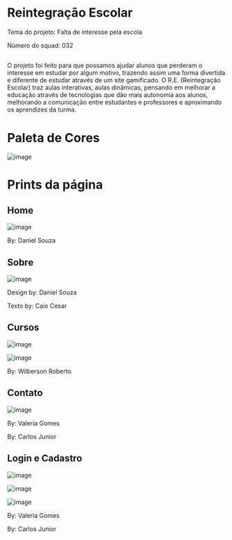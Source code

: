 # Reintegração Escolar
Tema do projeto: Falta de interesse pela escola

Número do squad: 032

##

O projeto foi feito para que possamos ajudar alunos que perderam o interesse em estudar por algum motivo, trazendo assim uma forma divertida e diferente de estudar através de um site gamificado.
O R.E. (Reintegração Escolar) traz aulas interativas, aulas dinâmicas, pensando em melhorar a educação através de tecnologias que dão mais autonomia aos alunos, melhorando a comunicação entre estudantes e professores e aproximando os aprendizes da turma.

# Paleta de Cores
![image](https://user-images.githubusercontent.com/50535257/179427056-e7328f2a-4e11-4bf9-b40b-de076364d647.png)

# Prints da página

## Home

![image](https://user-images.githubusercontent.com/50535257/179624291-6158b43c-1bb6-40a1-879a-82e1d6814889.png)

By: Daniel Souza

## Sobre

![image](https://user-images.githubusercontent.com/50535257/179624260-df2d6695-42f8-44d2-bd61-8188efacc522.png)

Design by: Daniel Souza

Texto by: Caio Cesar

## Cursos

![image](https://user-images.githubusercontent.com/50535257/179624351-d1b079e4-1fa0-4c9c-9810-d22189e9f7d0.png)

![image](https://user-images.githubusercontent.com/50535257/179624394-3f7fae47-5da1-47f2-baed-cfd9dd397d23.png)


By: Wilberson Roberto

## Contato

![image](https://user-images.githubusercontent.com/50535257/179608470-9f2a5bf9-8be2-4f9b-ba8c-fe0ba2195a94.png)

By: Valeria Gomes

By: Carlos Junior

## Login e Cadastro

![image](https://user-images.githubusercontent.com/50535257/179608485-88576db6-bec1-4cfc-b372-35fbe1b87bd5.png)

![image](https://user-images.githubusercontent.com/50535257/179608501-2da38fe4-a50e-41d0-8ca4-cfd945d2f58f.png)

![image](https://user-images.githubusercontent.com/50535257/179608511-6780d997-c700-49e7-b97e-ee8a9bf9b395.png)

By: Valeria Gomes

By: Carlos Junior
